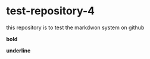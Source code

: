 # test-repository-4

this repository is to test the markdwon system on github


**bold**

__underline__
